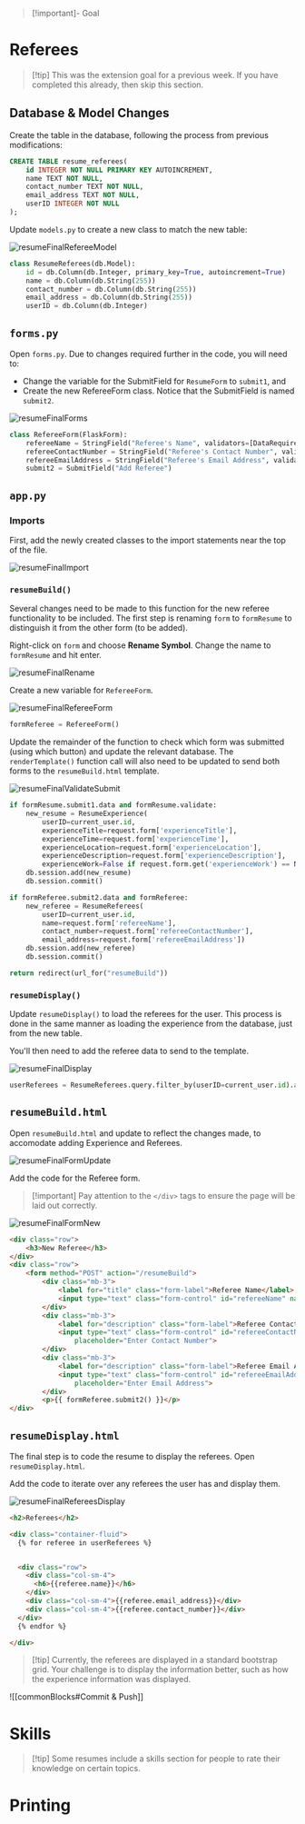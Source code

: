> [!important]- Goal



# Referees

> [!tip] This was the extension goal for a previous week. If you have completed this already, then skip this section.

## Database & Model Changes

Create the table in the database, following the process from previous modifications:

```sql
CREATE TABLE resume_referees(  
    id INTEGER NOT NULL PRIMARY KEY AUTOINCREMENT,
    name TEXT NOT NULL,
    contact_number TEXT NOT NULL,
    email_address TEXT NOT NULL,
    userID INTEGER NOT NULL
);
```

Update `models.py` to create a new class to match the new table:

![resumeFinalRefereeModel](WebDev/_shared/Projects/ANH/images/resumeFinalRefereeModel.png)

```python
class ResumeReferees(db.Model):
    id = db.Column(db.Integer, primary_key=True, autoincrement=True)
    name = db.Column(db.String(255))
    contact_number = db.Column(db.String(255))
    email_address = db.Column(db.String(255))
    userID = db.Column(db.Integer)
```

## `forms.py`

Open `forms.py`. Due to changes required further in the code, you will need to:
- Change the variable for the SubmitField for `ResumeForm` to `submit1`, and 
- Create the new RefereeForm class. Notice that the SubmitField is named `submit2`.

![resumeFinalForms](WebDev/_shared/Projects/ANH/images/resumeFinalForms.png)

```python
class RefereeForm(FlaskForm):
    refereeName = StringField("Referee's Name", validators=[DataRequired()])
    refereeContactNumber = StringField("Referee's Contact Number", validators=[DataRequired()])
    refereeEmailAddress = StringField("Referee's Email Address", validators=[DataRequired()])
    submit2 = SubmitField("Add Referee")
```


## `app.py`

### Imports

First, add the newly created classes to the import statements near the top of the file.

![resumeFinalImport](WebDev/_shared/Projects/ANH/images/resumeFinalImports.png)

### `resumeBuild()`

Several changes need to be made to this function for the new referee functionality to be included. The first step is renaming `form` to `formResume` to distinguish it from the other form (to be added).

Right-click on `form` and choose **Rename Symbol**. Change the name to `formResume` and hit enter. 

![resumeFinalRename](WebDev/_shared/Projects/ANH/images/resumeFinalRename.png)

Create a new variable for `RefereeForm`.

![resumeFinalRefereeForm](WebDev/_shared/Projects/ANH/images/resumeFinalRefereeForm.png)


```python
formReferee = RefereeForm()
```

Update the remainder of the function to check which form was submitted (using which button) and update the relevant database. The `renderTemplate()` function call will also need to be updated to send both forms to the `resumeBuild.html` template.

![resumeFinalValidateSubmit](/WebDev/_shared/Projects/ANH/images/resumeFinalValidateSubmit.png)

```python
if formResume.submit1.data and formResume.validate:
	new_resume = ResumeExperience(
		userID=current_user.id, 
		experienceTitle=request.form['experienceTitle'], 
		experienceTime=request.form['experienceTime'], 
		experienceLocation=request.form['experienceLocation'], 
		experienceDescription=request.form['experienceDescription'], 
		experienceWork=False if request.form.get('experienceWork') == None else True)
	db.session.add(new_resume)
	db.session.commit()

if formReferee.submit2.data and formReferee:
	new_referee = ResumeReferees(
		userID=current_user.id, 
		name=request.form['refereeName'], 
		contact_number=request.form['refereeContactNumber'], 
		email_address=request.form['refereeEmailAddress'])
	db.session.add(new_referee)
	db.session.commit()

return redirect(url_for("resumeBuild"))
```


### `resumeDisplay()`
Update `resumeDisplay()` to load the referees for the user. This process is done in the same manner as loading the experience from the database, just from the new table.

You'll then need to add the referee data to send to the template.

![resumeFinalDisplay](WebDev/_shared/Projects/ANH/images/resumeFinalDisplay.png)

```python
userReferees = ResumeReferees.query.filter_by(userID=current_user.id).all()
```

## `resumeBuild.html`

Open `resumeBuild.html` and update to reflect the changes made, to accomodate adding Experience and Referees.

![resumeFinalFormUpdate](WebDev/_shared/Projects/ANH/images/resumeFinalFormUpdate.png)

Add the code for the Referee form.

> [!important] Pay attention to the `</div>` tags to ensure the page will be laid out correctly.

![resumeFinalFormNew](WebDev/_shared/Projects/ANH/images/resumeFinalFormNew.png)

```html
<div class="row">
	<h3>New Referee</h3>
</div>
<div class="row">
	<form method="POST" action="/resumeBuild">
		<div class="mb-3">
			<label for="title" class="form-label">Referee Name</label>
			<input type="text" class="form-control" id="refereeName" name="refereeName" placeholder="Enter Name">
		</div>
		<div class="mb-3">
			<label for="description" class="form-label">Referee Contact Number</label>
			<input type="text" class="form-control" id="refereeContactNumber" name="refereeContactNumber"
				placeholder="Enter Contact Number">
		</div>
		<div class="mb-3">
			<label for="description" class="form-label">Referee Email Address</label>
			<input type="text" class="form-control" id="refereeEmailAddress" name="refereeEmailAddress"
				placeholder="Enter Email Address">
		</div>
		<p>{{ formReferee.submit2() }}</p>
</div>
```

## `resumeDisplay.html`

The final step is to code the resume to display the referees. Open `resumeDisplay.html`.

Add the code to iterate over any referees the user has and display them.

![resumeFinalRefereesDisplay](WebDev/_shared/Projects/ANH/images/resumeFinalRefereesDisplay.png)

```html
<h2>Referees</h2>

<div class="container-fluid">
  {% for referee in userReferees %}


  <div class="row">
    <div class="col-sm-4">
      <h6>{{referee.name}}</h6>
    </div>
    <div class="col-sm-4">{{referee.email_address}}</div>
    <div class="col-sm-4">{{referee.contact_number}}</div>
  </div>
  {% endfor %}

</div>
```

> [!tip] Currently, the referees are displayed in a standard bootstrap grid. Your challenge is to display the information better, such as how the experience information was displayed.


![[commonBlocks#Commit & Push]]





# Skills
> [!tip] Some resumes include a skills section for people to rate their knowledge on certain topics.




# Printing


